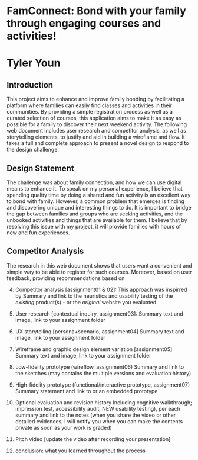 # FamConnect: Bond with your family through engaging courses and activities!

# Tyler Youn

## Introduction 

This project aims to enhance and improve family bonding by facilitating a platform where families can easily find classes and activities in their communities. By providing a simple registration process as well as a curated selection of courses, this application aims to make it as easy as possible for a family to discover their next weekend activity. The following web document includes user research and competitor analysis, as well as storytelling elements, to justify and aid in building a wireflame and flow. It takes a full and complete approach to present a novel design to respond to the design challenge.  

## Design Statement

The challenge was about family connection, and how we can use digital means to enhance it. To speak on my personal experience, I believe that spending quality time by doing a shared and fun activity is an excellent way to bond with family. However, a common problem that emerges is finding and discovering unique and interesting things to do. It is important to bridge the gap between families and groups who are seeking activities, and the unbooked activities and things that are available for them. I believe that by resolving this issue with my project, it will provide families with hours of new and fun experiences. 

## Competitor Analysis 
The research in this web document shows that users want a convenient and simple way to be able to register for such courses. Moreover, based on user feedback, providing recommendations based on 


4) Competitor analysis [assignment01 & 02]: This approach was inspirred by 
Summary and link to the heuristics and usability testing of the *existing* product(s) - or the *original* website you evaluated

5) User research [contextual inquiry, assignment03]:
Summary text and image, link to your assignment folder
6) UX storytelling [persona+scenario, assignment04]
Summary text and image, link to your assignment folder
7) Wireframe and graphic design element variation [assignment05]
Summary text and image, link to your assignment folder
8) Low-fidelity prototype (wireflow, assignment06)
Summary and link to the sketches (may contains the multiple versions and evaluation history)
9) High-fidelity prototype (functional/interactive prototype, assignment07)
Summary statement and link to or an embedded prototype
10) Optional evaluation and revision history 
Including cognitive walkthrough; impression test, accessibility audit, NEW usability testing), per each summary and link to the notes (when you share the video or other detailed evidences, I will notify you when you can make the contents private as soon as your work is graded)
11) Pitch video [update the video after recording your presentation]
12) conclusion: what you learned throughout the process



